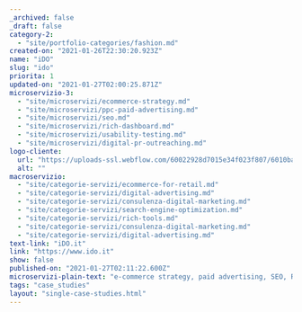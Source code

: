```yaml
---
_archived: false
_draft: false
category-2:
  - "site/portfolio-categories/fashion.md"
created-on: "2021-01-26T22:30:20.923Z"
name: "iDO"
slug: "ido"
priorita: 1
updated-on: "2021-01-27T02:00:25.871Z"
microservizio-3:
  - "site/microservizi/ecommerce-strategy.md"
  - "site/microservizi/ppc-paid-advertising.md"
  - "site/microservizi/seo.md"
  - "site/microservizi/rich-dashboard.md"
  - "site/microservizi/usability-testing.md"
  - "site/microservizi/digital-pr-outreaching.md"
logo-cliente:
  url: "https://uploads-ssl.webflow.com/60022928d7015e34f023f807/6010bad7184bd575df73216b_600b42d3433ac8a683c9a7c9_ido.png"
  alt: ""
macroservizio:
  - "site/categorie-servizi/ecommerce-for-retail.md"
  - "site/categorie-servizi/digital-advertising.md"
  - "site/categorie-servizi/consulenza-digital-marketing.md"
  - "site/categorie-servizi/search-engine-optimization.md"
  - "site/categorie-servizi/rich-tools.md"
  - "site/categorie-servizi/consulenza-digital-marketing.md"
  - "site/categorie-servizi/digital-advertising.md"
text-link: "iDO.it"
link: "https://www.ido.it"
show: false
published-on: "2021-01-27T02:11:22.600Z"
microservizi-plain-text: "e-commerce strategy, paid advertising, SEO, Rich dashboard, usability testing, digital PR & outreaching"
tags: "case_studies"
layout: "single-case-studies.html"
---
```




